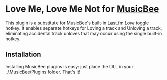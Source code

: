 # Love Me, Love Me Not for [MusicBee](https://getmusicbee.com/)
This plugin is a substitute for MusicBee's built-in [Last.fm](https://last.fm) *Love* toggle hotkey.
It enables separate hotkeys for Loving a track and Unloving a track, eliminating accidental track unloves
that may occur using the single built-in hotkey.

## Installation
Installing MusicBee plugins is easy: just place the DLL in your ..\MusicBee\Plugins folder.
That's it!
